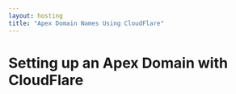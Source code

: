 ```yaml
---
layout: hosting
title: "Apex Domain Names Using CloudFlare"
---
```


# Setting up an Apex Domain with CloudFlare
